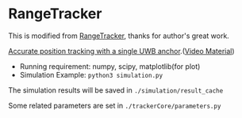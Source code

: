 # RangeTracker
This is modified from [RangeTracker](https://github.com/MISTLab/RangeTracker),  thanks for author's great work.

[Accurate position tracking with a single UWB anchor](https://arxiv.org/abs/2005.10648).([Video Material](https://www.youtube.com/watch?v=UIZFHskukYo))


- Running requirement: numpy, scipy, matplotlib(for plot)
- Simulation Example: `python3 simulation.py`

The simulation results will be saved in `./simulation/result_cache`

Some related parameters are set in `./trackerCore/parameters.py` 